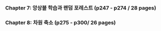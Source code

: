 ### Chapter 7: 앙상블 학습과 랜덤 포레스트 (p247 - p274 / 28 pages)

### Chapter 8: 차원 축소 (p275 - p300/ 26 pages)
